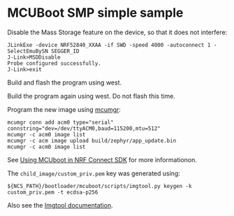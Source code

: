 # MCUBoot SMP simple sample
Disable the Mass Storage feature on the device, so that it does not interfere:
```
JLinkExe -device NRF52840_XXAA -if SWD -speed 4000 -autoconnect 1 -SelectEmuBySN SEGGER_ID
J-Link>MSDDisable
Probe configured successfully.
J-Link>exit
```
Build and flash the program using west.

Build the program again using west. Do not flash this time.

Program the new image using [mcumgr](https://developer.nordicsemi.com/nRF_Connect_SDK/doc/1.9.1/zephyr/guides/device_mgmt/mcumgr.html):
```
mcumgr conn add acm0 type="serial" connstring="dev=/dev/ttyACM0,baud=115200,mtu=512"
mcumgr -c acm0 image list
mcumgr -c acm image upload build/zephyr/app_update.bin
mcumgr -c acm0 image list
```


See [Using MCUboot in NRF Connect SDK](https://developer.nordicsemi.com/nRF_Connect_SDK/doc/1.9.1/mcuboot/readme-ncs.html) for more informationon.

The `child_image/custom_priv.pem` key was generated using:
```
${NCS_PATH}/bootloader/mcuboot/scripts/imgtool.py keygen -k custom_priv.pem -t ecdsa-p256
```
Also see the [Imgtool documentation](https://developer.nordicsemi.com/nRF_Connect_SDK/doc/1.9.1/mcuboot/imgtool.html).
